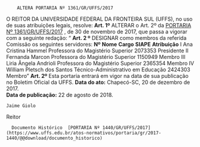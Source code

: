         ALTERA PORTARIA Nº 1361/GR/UFFS/2017  

 O REITOR DA UNIVERSIDADE FEDERAL DA FRONTEIRA SUL (UFFS), no uso de suas atribuições legais, resolve:   **Art. 1º** ALTERAR o Art. 2º da [PORTARIA Nº 1361/GR/UFFS/2017](https://www.uffs.edu.br/atos-normativos/portaria/gr/2017-1361)  , de 30 de novembro de 2017, que passa a vigorar com a seguinte redação: “ **Art. 2 º** DESIGNAR como membros da referida Comissão os seguintes servidores:     **Nº**    **Nome**    **Cargo**    **SIAPE**    **Atribuição**      I   Ana Cristina Hammel   Professora do Magistério Superior   2073353   Presidente     II   Fernanda Marcon   Professora do Magistério Superior   1150949   Membro     III   Liria Ângela Andrioli   Professora do Magistério Superior   2365354   Membro     IV   William Pletsch dos Santos   Técnico-Administrativo em Educação   2424303   Membro”       **Art. 2º** Esta portaria entrará em vigor na data de sua publicação no Boletim Oficial da UFFS.      **Data do ato:** Chapecó-SC, 20 de dezembro de 2017.   
 **Data de publicação:**  22 de agosto de 2018. 

    Jaime Giolo   
 Reitor 

      Documento Histórico  [PORTARIA Nº 1440/GR/UFFS/2017](https://www.uffs.edu.br/atos-normativos/portaria/gr/2017-1440/@@download/documento_historico)     
      